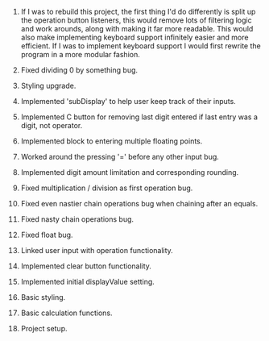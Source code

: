 1. If I was to rebuild this project, the first thing I'd do differently is split up the operation button listeners, this would remove lots of filtering logic and work arounds, along with making it far more readable. This would also make implementing keyboard support infinitely easier and more efficient. If I was to implement keyboard support I would first rewrite the program in a more modular fashion. 

2. Fixed dividing 0 by something bug.
3. Styling upgrade.
4. Implemented 'subDisplay' to help user keep track of their inputs.
5. Implemented C button for removing last digit entered if last entry was a digit, not operator. 
6. Implemented block to entering multiple floating points.
7. Worked around the pressing '=' before any other input bug.
8. Implemented digit amount limitation and corresponding rounding. 
9. Fixed multiplication / division as first operation bug. 
10. Fixed even nastier chain operations bug when chaining after an equals.
11. Fixed nasty chain operations bug.
12. Fixed float bug.
13. Linked user input with operation functionality. 
14. Implemented clear button functionality.
15. Implemented initial displayValue setting.
16. Basic styling.
17. Basic calculation functions.
18. Project setup.

















